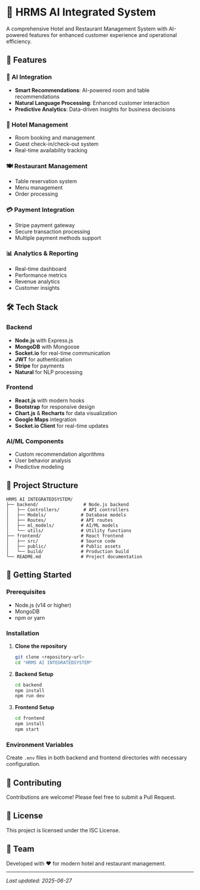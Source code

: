 # 🏨 HRMS AI Integrated System

A comprehensive Hotel and Restaurant Management System with AI-powered features for enhanced customer experience and operational efficiency.

## 🚀 Features

### 🤖 AI Integration
- **Smart Recommendations**: AI-powered room and table recommendations
- **Natural Language Processing**: Enhanced customer interaction
- **Predictive Analytics**: Data-driven insights for business decisions

### 🏨 Hotel Management
- Room booking and management
- Guest check-in/check-out system
- Real-time availability tracking

### 🍽️ Restaurant Management
- Table reservation system
- Menu management
- Order processing

### 💳 Payment Integration
- Stripe payment gateway
- Secure transaction processing
- Multiple payment methods support

### 📊 Analytics & Reporting
- Real-time dashboard
- Performance metrics
- Revenue analytics
- Customer insights

## 🛠️ Tech Stack

### Backend
- **Node.js** with Express.js
- **MongoDB** with Mongoose
- **Socket.io** for real-time communication
- **JWT** for authentication
- **Stripe** for payments
- **Natural** for NLP processing

### Frontend
- **React.js** with modern hooks
- **Bootstrap** for responsive design
- **Chart.js** & **Recharts** for data visualization
- **Google Maps** integration
- **Socket.io Client** for real-time updates

### AI/ML Components
- Custom recommendation algorithms
- User behavior analysis
- Predictive modeling

## 📁 Project Structure

```
HRMS AI INTEGRATEDSYSTEM/
├── backend/                 # Node.js backend
│   ├── Controllers/         # API controllers
│   ├── Models/             # Database models
│   ├── Routes/             # API routes
│   ├── ml_models/          # AI/ML models
│   └── utils/              # Utility functions
├── frontend/               # React frontend
│   ├── src/                # Source code
│   ├── public/             # Public assets
│   └── build/              # Production build
└── README.md               # Project documentation
```

## 🚀 Getting Started

### Prerequisites
- Node.js (v14 or higher)
- MongoDB
- npm or yarn

### Installation

1. **Clone the repository**
   ```bash
   git clone <repository-url>
   cd "HRMS AI INTEGRATEDSYSTEM"
   ```

2. **Backend Setup**
   ```bash
   cd backend
   npm install
   npm run dev
   ```

3. **Frontend Setup**
   ```bash
   cd frontend
   npm install
   npm start
   ```

### Environment Variables
Create `.env` files in both backend and frontend directories with necessary configuration.

## 🤝 Contributing

Contributions are welcome! Please feel free to submit a Pull Request.

## 📄 License

This project is licensed under the ISC License.

## 👥 Team

Developed with ❤️ for modern hotel and restaurant management.

---

*Last updated: 2025-06-27*
